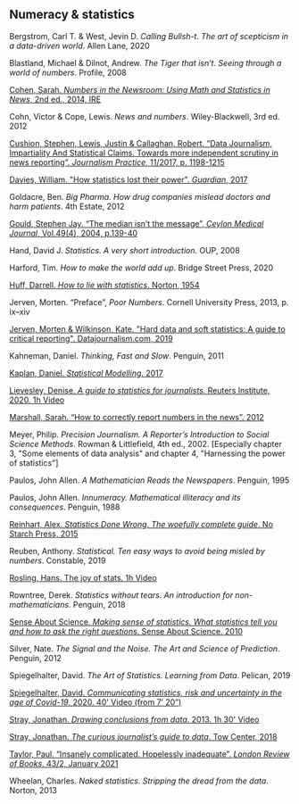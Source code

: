 
## Numeracy & statistics

Bergstrom, Carl T. & West, Jevin D. *Calling Bullsh-t. The art of scepticism in a data-driven world*. Allen Lane, 2020

Blastland, Michael & Dilnot, Andrew. *The Tiger that isn’t. Seeing through a world of numbers*. Profile, 2008

[Cohen, Sarah. *Numbers in the Newsroom: Using Math and Statistics in News*, 2nd ed., 2014, IRE](https://www.ire.org/product/numbers-in-the-newsroom-using-math-and-statistics-in-news-second-edition-e-version/)

Cohn, Victor & Cope, Lewis. *News and numbers*. Wiley-Blackwell, 3rd ed. 2012

[Cushion, Stephen, Lewis, Justin & Callaghan, Robert. “Data Journalism, Impartiality And Statistical Claims. Towards more independent scrutiny in news reporting”. *Journalism Practice*, 11/2017, p. 1198-1215](https://www.tandfonline.com/doi/full/10.1080/17512786.2016.1256789)

[Davies, William. "How statistics lost their power". *Guardian*, 2017](https://www.theguardian.com/politics/2017/jan/19/crisis-of-statistics-big-data-democracy)

Goldacre, Ben. *Big Pharma. How drug companies mislead doctors and harm patients*. 4th Estate, 2012

[Gould, Stephen Jay. “The median isn’t the message”, *Ceylon Medical Journal*, Vol.49(4), 2004, p.139-40](https://cmj.sljol.info/articles/abstract/10.4038/cmj.v49i4.1930/)

Hand, David J. *Statistics. A very short introduction*. OUP, 2008

Harford, Tim. *How to make the world add up*. Bridge Street Press, 2020

[Huff, Darrell. *How to lie with statistics*. Norton, 1954](http://faculty.neu.edu.cn/cc/zhangyf/papers/How-to-Lie-with-Statistics.pdf)

Jerven, Morten. “Preface”, *Poor Numbers*. Cornell University Press, 2013, p. ix–xiv

[Jerven, Morten & Wilkinson, Kate. "Hard data and soft statistics: A guide to critical reporting". Datajournalism.com, 2019](https://datajournalism.com/read/longreads/hard-data-and-soft-statistics-a-guide-to-critical-reporting)

Kahneman, Daniel. *Thinking, Fast and Slow*. Penguin, 2011

[Kaplan, Daniel. *Statistical Modelling*. 2017](https://dtkaplan.github.io/SM2-bookdown/language-of-models.html#explanatory-variables)

[Lievesley, Denise. *A guide to statistics for journalists*. Reuters Institute, 2020. 1h Video](https://www.youtube.com/watch?v=_qioPxHuk0U)

[Marshall, Sarah. “How to correctly report numbers in the news”. 2012](https://www.journalism.co.uk/skills/how-to-report-numbers-in-the-news/s7/a547659/)

Meyer, Philip. *Precision Journalism. A Reporter’s Introduction to Social Science Methods*. Rowman & Littlefield, 4th ed., 2002. [Especially chapter 3, "Some elements of data analysis" and chapter 4, "Harnessing the power of statistics"]

Paulos, John Allen. *A Mathematician Reads the Newspapers*. Penguin, 1995

Paulos, John Allen. *Innumeracy. Mathematical illiteracy and its consequences*. Penguin, 1988

[Reinhart, Alex. *Statistics Done Wrong. The woefully complete guide*. No Starch Press, 2015](http://www.r-5.org/files/books/computers/dev-teams/trenches/Alex_Reinhart-Statistics_Done_Wrong-EN.pdf)

Reuben, Anthony. *Statistical. Ten easy ways to avoid being misled by numbers*. Constable, 2019

[Rosling, Hans. The joy of stats. 1h Video](https://www.gapminder.org/videos/the-joy-of-stats/)

Rowntree, Derek. *Statistics without tears. An introduction for non-mathematicians*. Penguin, 2018

[Sense About Science. *Making sense of statistics. What statistics tell you and how to ask the right questions*. Sense About Science. 2010](https://senseaboutscience.org/activities/making-sense-of-statistics/)

Silver, Nate. *The Signal and the Noise. The Art and Science of Prediction*. Penguin, 2012

Spiegelhalter, David. *The Art of Statistics. Learning from Data*. Pelican, 2019

[Spiegelhalter, David. *Communicating statistics, risk and uncertainty in the age of Covid-19*. 2020. 40' Video (from 7’ 20”)](https://media.ed.ac.uk/media/Communicating+statistics%2C+risk+and+uncertainty+in+the+age+of+Covid/1_y2lw3u6d)

[Stray, Jonathan. *Drawing conclusions from data*. 2013. 1h 30' Video](https://www.youtube.com/watch?v=3NuyRKNkBQg)

[Stray, Jonathan. *The curious journalist’s guide to data*. Tow Center, 2018](https://towcenter.gitbooks.io/curious-journalist-s-guide-to-data/content/quantification/)

[Taylor, Paul. “Insanely complicated. Hopelessly inadequate”. *London Review of Books*. 43/2, January 2021](https://www.lrb.co.uk/the-paper/v43/n02/paul-taylor/insanely-complicated-hopelessly-inadequate)

Wheelan, Charles. *Naked statistics. Stripping the dread from the data*. Norton, 2013
